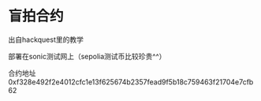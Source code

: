 # 盲拍合约
出自hackquest里的教学

部署在sonic测试网上（sepolia测试币比较珍贵^^）

合约地址0xf328e492f2e4012cfc1e13f625674b2357fead9f5b18c759463f21704e7cfb62
